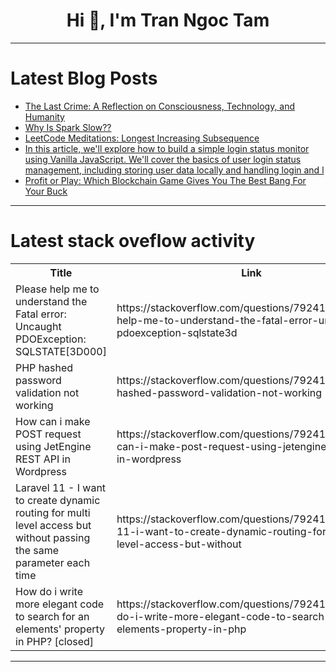 <h1 align="center">Hi 👋, I'm Tran Ngoc Tam</h1>

---

# Latest Blog Posts 
<!-- BLOG-POST-LIST:START -->
- [The Last Crime: A Reflection on Consciousness, Technology, and Humanity](https://dev.to/atallah_anouz_423191e8872/the-last-crimea-reflection-on-consciousness-technology-and-humanity-5af5)
- [Why Is Spark Slow??](https://dev.to/hirayuki/why-is-spark-slow-52dj)
- [LeetCode Meditations: Longest Increasing Subsequence](https://dev.to/rivea0/leetcode-meditations-longest-increasing-subsequence-24c8)
- [In this article, we&#39;ll explore how to build a simple login status monitor using Vanilla JavaScript. We&#39;ll cover the basics of user login status management, including storing user data locally and handling login and l](https://dev.to/travah1/in-this-article-well-explore-how-to-build-a-simple-login-status-monitor-using-vanilla-javascript-5ae2)
- [Profit or Play: Which Blockchain Game Gives You The Best Bang For Your Buck](https://dev.to/endeo/profit-or-play-which-blockchain-game-gives-you-the-best-bang-for-your-buck-32m0)
<!-- BLOG-POST-LIST:END -->

---

# Latest stack oveflow activity
<table>
  <tr><th>Title</th><th>Link</th></tr>
  <!-- STACKOVERFLOW:START --><tr><td>Please help me to understand the Fatal error: Uncaught PDOException: SQLSTATE[3D000]</td><td>https://stackoverflow.com/questions/79241690/please-help-me-to-understand-the-fatal-error-uncaught-pdoexception-sqlstate3d</td></tr><tr><td>PHP hashed password validation not working</td><td>https://stackoverflow.com/questions/79241686/php-hashed-password-validation-not-working</td></tr><tr><td>How can i make POST request using JetEngine REST API in Wordpress</td><td>https://stackoverflow.com/questions/79241631/how-can-i-make-post-request-using-jetengine-rest-api-in-wordpress</td></tr><tr><td>Laravel 11 - I want to create dynamic routing for multi level access but without passing the same parameter each time</td><td>https://stackoverflow.com/questions/79241379/laravel-11-i-want-to-create-dynamic-routing-for-multi-level-access-but-without</td></tr><tr><td>How do i write more elegant code to search for an elements&#39; property in PHP? [closed]</td><td>https://stackoverflow.com/questions/79241358/how-do-i-write-more-elegant-code-to-search-for-an-elements-property-in-php</td></tr><!-- STACKOVERFLOW:END -->
</table>

---


